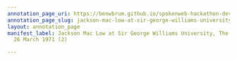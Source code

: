 ```yaml
---
annotation_page_uri: https://benwbrum.github.io/spokenweb-hackathon-development-noterms/annotations/jackson-mac-low-at-sir-george-williams-university-the-poetry-series-26-march-1971-2--canvas-1-audience-member-1.json
annotation_page_slug: jackson-mac-low-at-sir-george-williams-university-the-poetry-series-26-march-1971-2--canvas-1-audience-member-1
layout: annotation_page
manifest_label: Jackson Mac Low at Sir George Williams University, The Poetry Series,
  26 March 1971 (2)

---
```

